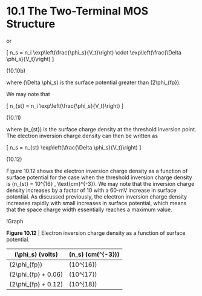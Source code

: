 # 10.1 The Two-Terminal MOS Structure

or

\[
n_s = n_i \exp\left(\frac{\phi_s}{V_t}\right) \cdot \exp\left(\frac{\Delta \phi_s}{V_t}\right)
\]

(10.10b)

where \(\Delta \phi_s\) is the surface potential greater than \(2\phi_{fp}\).

We may note that

\[
n_{st} = n_i \exp\left(\frac{\phi_s}{V_t}\right)
\]

(10.11)

where \(n_{st}\) is the surface charge density at the threshold inversion point. The electron inversion charge density can then be written as

\[
n_s = n_{st} \exp\left(\frac{\Delta \phi_s}{V_t}\right)
\]

(10.12)

Figure 10.12 shows the electron inversion charge density as a function of surface potential for the case when the threshold inversion charge density is \(n_{st} = 10^{16} \, \text{cm}^{-3}\). We may note that the inversion charge density increases by a factor of 10 with a 60-mV increase in surface potential. As discussed previously, the electron inversion charge density increases rapidly with small increases in surface potential, which means that the space charge width essentially reaches a maximum value.

!Graph

**Figure 10.12** | Electron inversion charge density as a function of surface potential.

| \(\phi_s\) (volts) | \(n_s\) (cm\(^{-3}\)) |
|--------------------|-----------------------|
| \(2\phi_{fp}\)     | \(10^{16}\)           |
| \(2\phi_{fp} + 0.06\) | \(10^{17}\)       |
| \(2\phi_{fp} + 0.12\) | \(10^{18}\)       |
